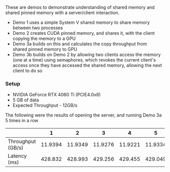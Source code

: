 These are demos to demonstrate understanding of shared memory and shared pinned memory with a server/client interaction.

- Demo 1 uses a simple System V shared memory to share memory between two processes
- Demo 2 creates CUDA pinned memory, and shares it, with the client copying the memory to a GPU
- Demo 3a builds on this and calculates the copy throughput from shared pinned memory to GPU
- Demo 3b builds on Demo 2 by allowing two clients access the memory (one at a time) using semaphores,
  which revokes the current client's access once they have accessed the shared memory, allowing the next client to do so

### Setup
- NVIDIA GeForce RTX 4060 Ti (PCIE4.0x8)
- 5 GB of data
- Expected Throughput - 12GB/s

The following were the results of opening the server, and running Demo 3a 5 times in a row

|                   | 1 | 2 | 3 | 4 | 5 | Mean |
|-------------------|---|---|---|---|---|---|
| Throughput (GB/s) | 11.9394 | 11.9349 | 11.9276 | 11.9221 | 11.9334 | 11.9315 |
| Latency (ms)      | 428.832 | 428.993 | 429.256 | 429.455 | 429.049 | 429.117 |
